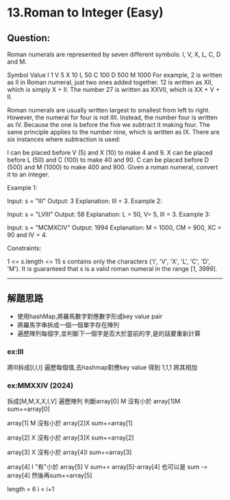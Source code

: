# 13.Roman to Integer (Easy)

## Question:
Roman numerals are represented by seven different symbols: I, V, X, L, C, D and M.

Symbol       Value
I             1
V             5
X             10
L             50
C             100
D             500
M             1000
For example, 2 is written as II in Roman numeral, just two ones added together. 12 is written as XII, which is simply X + II. The number 27 is written as XXVII, which is XX + V + II.

Roman numerals are usually written largest to smallest from left to right. However, the numeral for four is not IIII. Instead, the number four is written as IV. Because the one is before the five we subtract it making four. The same principle applies to the number nine, which is written as IX. There are six instances where subtraction is used:

I can be placed before V (5) and X (10) to make 4 and 9.
X can be placed before L (50) and C (100) to make 40 and 90.
C can be placed before D (500) and M (1000) to make 400 and 900.
Given a roman numeral, convert it to an integer.



Example 1:

Input: s = "III"
Output: 3
Explanation: III = 3.
Example 2:

Input: s = "LVIII"
Output: 58
Explanation: L = 50, V= 5, III = 3.
Example 3:

Input: s = "MCMXCIV"
Output: 1994
Explanation: M = 1000, CM = 900, XC = 90 and IV = 4.


Constraints:

1 <= s.length <= 15
s contains only the characters ('I', 'V', 'X', 'L', 'C', 'D', 'M').
It is guaranteed that s is a valid roman numeral in the range [1, 3999].

---
## 解題思路
- 使用hashMap,將羅馬數字對應數字形成key value pair
- 將羅馬字串拆成一個一個單字存在陣列
- 遍歷陣列每個字,並判斷下一個字是否大於當前的字,是的話要重新計算

### ex:III
將III拆成[I,I,I]
遍歷每個值,去hashmap對應key value 得到 1,1,1
將其相加

### ex:MMXXIV (2024)
拆成[M,M,X,X,I,V]
遍歷陣列
判斷array[0] M 沒有小於 array[1]M
sum+=array[0]

array[1] M 沒有小於 array[2]X
sum+=array[1]

array[2] X 沒有小於 array[3]X
sum+=array[2]

array[3] X 沒有小於 array[4]I
sum+=array[3]

array[4] I "有"小於 array[5] V
sum+= array[5]-array[4]
也可以是 sum -= array[4]
然後再sum+=array[5]

length = 6
i < i+1